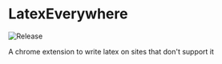 # LatexEverywhere
![Release](https://img.shields.io/github/v/release/FunMetJoel/LatexEverywhere)

A chrome extension to write latex on sites that don't support it